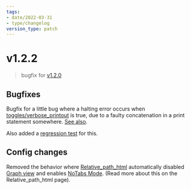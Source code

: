 ```yaml
---
tags:
- date/2022-03-31
- type/changelog
version_type: patch
---
```

   
# v1.2.2   
> bugfix for [v1.2.0](../Changelog/v1.2.0.md)   
   
## Bugfixes    
Bugfix for a little bug where a halting error occurs when [toggles/verbose_printout](../Configurations/Configuration%20Options.md#verbose_printout) is true, due to a faulty concatenation in a print statement somewhere. [See also](https://github.com/obsidian-html/obsidian-html/pull/203).   
   
Also added a [regression test](https://github.com/obsidian-html/obsidian-html/issues/204) for this.   
   
## Config changes   
Removed the behavior where [Relative_path_html](../Configurations/Modes/Relative_path_html.md) automatically disabled [Graph view](../Configurations/Features/Graph%20view.md) and enables [NoTabs Mode](../Configurations/Deprecated%20Configurations/NoTabs%20Mode.md). (Read more about this on the Relative_path_html page).